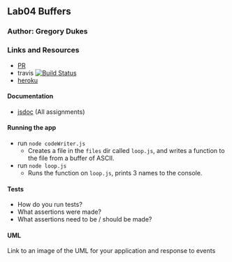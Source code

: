 
## Lab04 Buffers

### Author: Gregory Dukes

### Links and Resources
* [PR](https://github.com/dukes-js-401/lab04-buffers/pull/1)
* travis [![Build Status](https://www.travis-ci.com/dukes-js-401/lab04-buffers.svg?branch=master)](https://www.travis-ci.com/dukes-js-401/lab04-buffers)
* [heroku](https://radiant-citadel-21591.herokuapp.com/)

#### Documentation
* [jsdoc](http://xyz.com) (All assignments)

#### Running the app
* run `node codeWriter.js`
  * Creates a file in the `files` dir called `loop.js`, and writes a function to the file from a buffer of ASCII.
* run `node loop.js`
  * Runs the function on `loop.js`, prints 3 names to the console.
  
#### Tests
* How do you run tests?
* What assertions were made?
* What assertions need to be / should be made?

#### UML
Link to an image of the UML for your application and response to events


